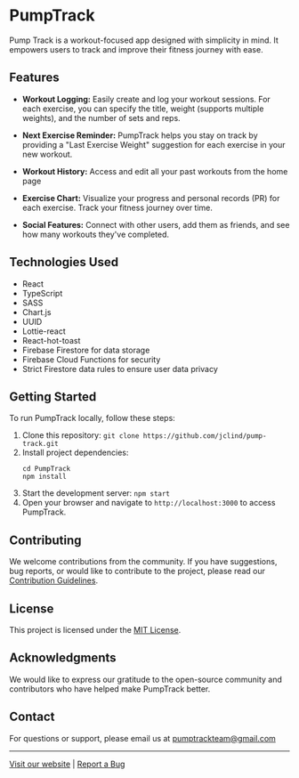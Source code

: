 # PumpTrack

Pump Track is a workout-focused app designed with simplicity in mind. It empowers users to track and improve their fitness journey with ease.

## Features

- **Workout Logging:** Easily create and log your workout sessions. For each exercise, you can specify the title, weight (supports multiple weights), and the number of sets and reps.

- **Next Exercise Reminder:** PumpTrack helps you stay on track by providing a "Last Exercise Weight" suggestion for each exercise in your new workout.

- **Workout History:** Access and edit all your past workouts from the home page

- **Exercise Chart:** Visualize your progress and personal records (PR) for each exercise. Track your fitness journey over time.

- **Social Features:** Connect with other users, add them as friends, and see how many workouts they've completed.

## Technologies Used

- React
- TypeScript
- SASS
- Chart.js
- UUID
- Lottie-react
- React-hot-toast
- Firebase Firestore for data storage
- Firebase Cloud Functions for security
- Strict Firestore data rules to ensure user data privacy

## Getting Started

To run PumpTrack locally, follow these steps:

1. Clone this repository:
    ```git clone https://github.com/jclind/pump-track.git```
2. Install project dependencies:
    ```
    cd PumpTrack
    npm install
    ```
3. Start the development server:
    ```npm start```
4. Open your browser and navigate to `http://localhost:3000` to access PumpTrack.

## Contributing

We welcome contributions from the community. If you have suggestions, bug reports, or would like to contribute to the project, please read our [Contribution Guidelines](CONTRIBUTING.md).

## License

This project is licensed under the [MIT License](LICENSE).

## Acknowledgments

We would like to express our gratitude to the open-source community and contributors who have helped make PumpTrack better.

## Contact

For questions or support, please email us at pumptrackteam@gmail.com

---

[Visit our website](https://pumptrack.netlify.app/) | [Report a Bug](https://github.com/jclind/pump-track/issues)
    
